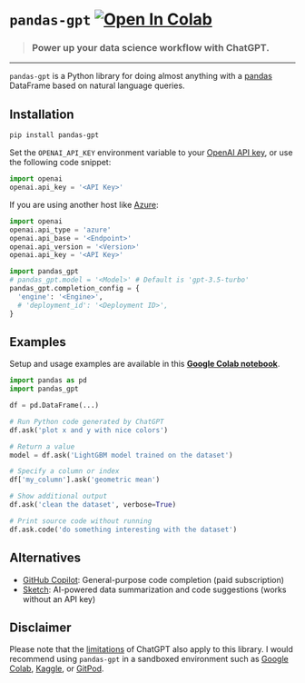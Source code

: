 # `pandas-gpt` [![Open In Colab](https://colab.research.google.com/assets/colab-badge.svg)](https://colab.research.google.com/github/rvanasa/pandas-gpt/blob/main/notebooks/pandas_gpt_demo.ipynb)

> ### Power up your data science workflow with ChatGPT.

---

`pandas-gpt` is a Python library for doing almost anything with a [pandas](https://pandas.pydata.org/) DataFrame based on natural language queries. 

## Installation

```bash
pip install pandas-gpt
```

Set the `OPENAI_API_KEY` environment variable to your [OpenAI API key](https://platform.openai.com/account/api-keys), or use the following code snippet:

```python
import openai
openai.api_key = '<API Key>'
```

If you are using another host like [Azure](https://azure.microsoft.com/en-us/products/cognitive-services/openai-service):

```python
import openai
openai.api_type = 'azure'
openai.api_base = '<Endpoint>'
openai.api_version = '<Version>'
openai.api_key = '<API Key>'

import pandas_gpt
# pandas_gpt.model = '<Model>' # Default is 'gpt-3.5-turbo'
pandas_gpt.completion_config = {
  'engine': '<Engine>',
  # 'deployment_id': '<Deployment ID>',
}
```

## Examples

Setup and usage examples are available in this **[Google Colab notebook](https://colab.research.google.com/github/rvanasa/pandas-gpt/blob/main/notebooks/pandas_gpt_demo.ipynb)**.

```python
import pandas as pd
import pandas_gpt

df = pd.DataFrame(...)

# Run Python code generated by ChatGPT
df.ask('plot x and y with nice colors')

# Return a value
model = df.ask('LightGBM model trained on the dataset')

# Specify a column or index
df['my_column'].ask('geometric mean')

# Show additional output
df.ask('clean the dataset', verbose=True)

# Print source code without running
df.ask.code('do something interesting with the dataset')
```

## Alternatives

- [GitHub Copilot](https://github.com/features/copilot): General-purpose code completion (paid subscription)
- [Sketch](https://github.com/approximatelabs/sketch): AI-powered data summarization and code suggestions (works without an API key)

## Disclaimer

Please note that the [limitations](https://github.com/openai/gpt-3/blob/master/model-card.md#limitations) of ChatGPT also apply to this library. I would recommend using `pandas-gpt` in a sandboxed environment such as [Google Colab](https://colab.research.google.com), [Kaggle](https://www.kaggle.com/docs/notebooks), or [GitPod](https://www.gitpod.io/).
